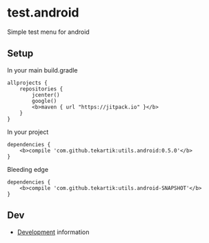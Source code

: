 # test.android

Simple test menu for android

## Setup

In your main build.gradle

```
allprojects {
    repositories {
        jcenter()
        google()
        <b>maven { url "https://jitpack.io" }</b>
    }
}
```

In your project

```
dependencies {
    <b>compile 'com.github.tekartik:utils.android:0.5.0'</b>
}
```

Bleeding edge

```
dependencies {
    <b>compile 'com.github.tekartik:utils.android-SNAPSHOT'</b>
}
```

## Dev

* [Development](doc/dev.md) information